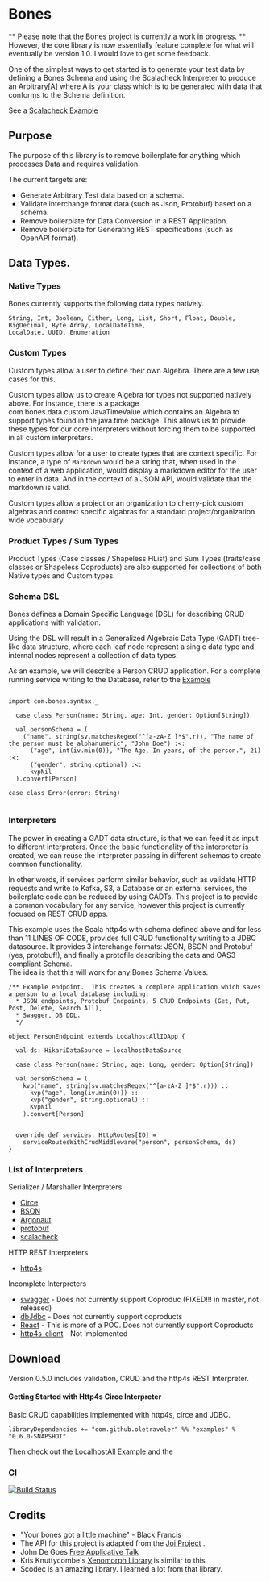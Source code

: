 # Bones

** Please note that the Bones project is currently a work in progress. **
However, the core library is now essentially feature complete for what will eventually be 
version 1.0.  I would love to get some feedback.

One of the simplest ways to get started is to generate your test data
by defining a Bones Schema and using the Scalacheck Interpreter to produce an
Arbitrary[A] where A is your class which is to be generated with data that conforms to the 
Schema definition.

See a [Scalacheck Example](https://github.com/OleTraveler/bones/blob/master/test-interpreters/scalacheck/src/test/scala/com/bones/scalacheck/ScalacheckExample.scala)


## Purpose

The purpose of this library is to remove boilerplate for anything which processes Data and requires validation.
 
The current targets are:
 * Generate Arbitrary Test data based on a schema.
 * Validate interchange format data (such as Json, Protobuf) based on a schema.
 * Remove boilerplate for Data Conversion in a REST Application.
 * Remove boilerplate for Generating REST specifications (such as OpenAPI format). 
 
 
## Data Types.

### Native Types

Bones currently supports the following data types natively.

```
String, Int, Boolean, Either, Long, List, Short, Float, Double, BigDecimal, Byte Array, LocalDateTime,
LocalDate, UUID, Enumeration
```

### Custom Types
Custom types allow a user to define their own Algebra.  There are a few use cases for this.

Custom types allow us to create Algebra for types not supported natively above.  For instance, there is a
package com.bones.data.custom.JavaTimeValue which contains an Algebra to support types found
in the java.time package.  This allows us to provide these types for our core interpreters without
forcing them to be supported in all custom interpreters.

Custom types allow for a user to create types that are context specific.  For instance, a
type of `Markdown` would be a string that, when used in the context of a web application, would display a
markdown editor for the user to enter in data.  And in the context of a JSON API, would validate that the
markdown is valid.

Custom types allow a project or an organization to cherry-pick custom algebras and context specific algabras
for a standard project/organization wide vocabulary.

### Product Types / Sum Types
Product Types (Case classes / Shapeless HList) and Sum Types (traits/case classes or 
Shapeless Coproducts) are also supported for collections of both Native types and Custom types.


  

### Schema DSL
Bones defines a Domain Specific Language (DSL) for describing CRUD applications with validation.

Using the DSL will result in a Generalized Algebraic Data Type (GADT) tree-like data structure,
where each leaf node represent a single data type and internal nodes represent a collection of data types. 
 
As an example, we will describe a Person CRUD application.  For a complete running service writing to the Database,
refer to the [Example](https://github.com/OleTraveler/bones/blob/master/examples/http4s-examples/src/main/scala/com/bones/PersonEndpoint.scala
)

```$scala

import com.bones.syntax._

  case class Person(name: String, age: Int, gender: Option[String])

  val personSchema = (
    ("name", string(sv.matchesRegex("^[a-zA-Z ]*$".r)), "The name of the person must be alphanumeric", "John Doe") :<:
      ("age", int(iv.min(0)), "The Age, In years, of the person.", 21) :<:
      ("gender", string.optional) :<:
      kvpNil
  ).convert[Person]

case class Error(error: String)
  
```


### Interpreters

The power in creating a GADT data structure, is that we can feed it as input to different interpreters.
Once the basic functionality of the interpreter is created, we can reuse the interpreter passing in different schemas
to create common functionality.

In other words, if services perform similar behavior, 
such as validate HTTP requests and write to Kafka, S3, a Database or an external services, the boilerplate code can be reduced by using GADTs.
This project is to provide a common vocabulary for any service, however this project is currently focused on 
REST CRUD apps.
 
This example uses the Scala http4s with schema defined above and for less than 11 LINES OF CODE, provides full CRUD functionality writing to 
a JDBC datasource.  It provides 3 interchange formats: JSON, BSON and Protobuf (yes, protobuf!), 
and finally a protofile describing the data and OAS3 compliant Schema.  
The idea is that this will work for any Bones Schema Values.


```$scala
/** Example endpoint.  This creates a complete application which saves a person to a local database including:
  * JSON endpoints, Protobuf Endpoints, 5 CRUD Endpoints (Get, Put, Post, Delete, Search All),
  * Swagger, DB DDL.
  */

object PersonEndpoint extends LocalhostAllIOApp {

  val ds: HikariDataSource = localhostDataSource

  case class Person(name: String, age: Long, gender: Option[String])

  val personSchema = (
    kvp("name", string(sv.matchesRegex("^[a-zA-Z ]*$".r))) ::
      kvp("age", long(iv.min(0))) ::
      kvp("gender", string.optional) ::
      KvpNil
    ).convert[Person]


  override def services: HttpRoutes[IO] =
    serviceRoutesWithCrudMiddleware("person", personSchema, ds)
}
```

### List of Interpreters

Serializer / Marshaller Interpreters
* [Circe](interchange-format-interpreters/circe/README.md)
* [BSON](interchange-format-interpreters/bson/README.md)
* [Argonaut](interchange-format-interpreters/argonaut/README.md)
* [protobuf](interchange-format-interpreters/protobuf/README.md)
* [scalacheck](test-interpreters/scalacheck/README.md)

HTTP REST Interpreters
* [http4s](rest-interpreters/http4s-interpreter/README.md)

Incomplete Interpreters
* [swagger](interchange-format-interpreters/swagger-oas3/README.md) - Does not currently support Coproduc (FIXED!!! in master, not released)
* [dbJdbc](db-interpreters/jdbc/README.md) - Does not currently support coproducts
* [React](client-interpreters/react/README.md) - This is more of a POC.  Does not currently support Coproducts
* [http4s-client](client-interpreters/http4s-client/README.md) - Not Implemented 


## Download

Version 0.5.0 includes validation, CRUD and the http4s REST Interpreter.


#### Getting Started with Http4s Circe Interpreter
Basic CRUD capabilities implemented with http4s, circe and JDBC.

```libraryDependencies += "com.github.oletraveler" %% "examples" % "0.6.0-SNAPSHOT"```

Then check out the [LocalhostAll Example](examples/http4s-examples/src/main/scala/com/bones/fullstack/LocalhostAll.scala)
and the 

### CI
[![Build Status](https://travis-ci.org/OleTraveler/bones.svg?branch=master)](https://travis-ci.org/OleTraveler/bones)



## Credits

* "Your bones got a little machine" - Black Francis
* The API for this project is adapted from the [Joi Project](https://github.com/hapijs/joi) .
* John De Goes [Free Applicative Talk](https://www.youtube.com/watch?v=H28QqxO7Ihc)
* Kris Knuttycombe's [Xenomorph Library](https://github.com/nuttycom/xenomorph) is similar to this.
* Scodec is an amazing library.  I learned a lot from that library.







  
